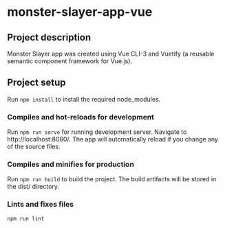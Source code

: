 # monster-slayer-app-vue

## Project description
Monster Slayer app was created using Vue CLI-3 and Vuetify (a reusable semantic component framework for Vue.js).

## Project setup
Run ```npm install``` to install the required node_modules.


### Compiles and hot-reloads for development
Run ```npm run serve``` for running development server. Navigate to http://localhost:8080/. The app will automatically reload if you change any of the source files.


### Compiles and minifies for production
Run ```npm run build``` to build the project. The build artifacts will be stored in the dist/ directory.


### Lints and fixes files
```
npm run lint
```
